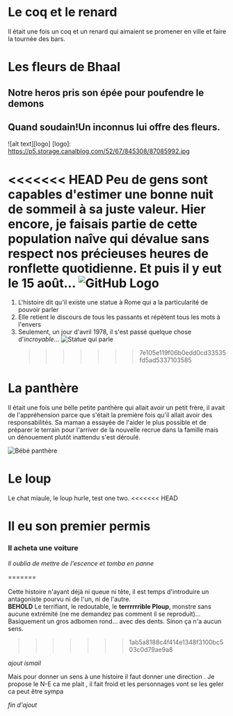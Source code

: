 # Le coq et le renard

Il était une fois un coq et un renard qui aimaient se promener en ville et faire la tournée des bars.


# Les fleurs de Bhaal

## Notre heros pris son épée pour poufendre le demons

## Quand soudain!Un inconnus lui offre des fleurs.

![alt text][logo]
[logo]: https://p5.storage.canalblog.com/52/67/845308/87085992.jpg

<<<<<<< HEAD
Peu de gens sont capables d'estimer une bonne nuit de sommeil à sa juste valeur. Hier encore, je faisais partie de cette population naîve qui dévalue sans respect nos précieuses heures de ronflette quotidienne.
Et puis il y eut le 15 août...
![GitHub Logo](homer.jpg)
=======

1. L'histoire dit qu'il existe une statue à Rome qui a la particularité de pouvoir parler
2. Elle retient le discours de tous les passants et répètent tous les mots à l'envers
3. Seulement, un jour d'avril 1978, il s'est passé quelque chose d'_incroyable_...
   ![Statue qui parle](http://img.over-blog-kiwi.com/300x300/1/41/70/69/20160214/ob_f803a4_la-statue-et-apple.JPG)
   > > > > > > > 7e105e119f06b0edd0cd33535fd5ad5337103585

# La panthère

Il était une fois une belle petite panthère qui allait avoir un petit frère, il avait de l'appréhension parce que s'était la première fois qu'il allait avoir des responsabilités. Sa maman a essayée de l'aider le plus possible et de préparer le terrain pour l'arriver de la nouvelle recrue dans la famille mais un dénouement plutôt inattendu s'est déroulé.

![Bébé panthère](https://media.giphy.com/media/Q30pCKrFLGeeA/giphy.gif)

# Le loup 
Le chat miaule, le loup hurle, test one two.
<<<<<<< HEAD

# Il eu son premier permis  
### Il acheta une voiture  
*Il oublia de mettre de l'escence et tomba en panne*  


=======
<br/>
<br/>Cette histoire n'ayant déjà ni queue ni tête, il est temps d'introduire un antagoniste pourvu ni de l'un, ni de l'autre. 
<br/> **BEHOLD** Le terrifiant, le redoutable, le **terrrrrrible Ploup**, monstre sans aucune extrémité (ne me demandez pas comment il se reproduit)... 
<br/>Basiquement un gros adbomen rond... avec des dents. Sinon ça n'a aucun sens. 
<br/>
>>>>>>> 1ab5a8188c4f414e1348f3100bc503c0d79ae9a8

*ajout ismail*

Mais pour donner un sens à une histoire il faut donner une direction . Je propose le N-E ca me plait , il fait froid et les personnages vont se les geler ca peut être sympa 

*fin d'ajout*
